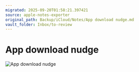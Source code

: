 ```yaml
---
migrated: 2025-09-20T01:58:21.397421
source: apple-notes-exporter
original_path: Backup/iCloud/Notes/App download nudge.md
vault_folder: Inbox/to-review
---
```

# App download nudge
![App download nudge](images/App%20download%20nudge.jpeg)


